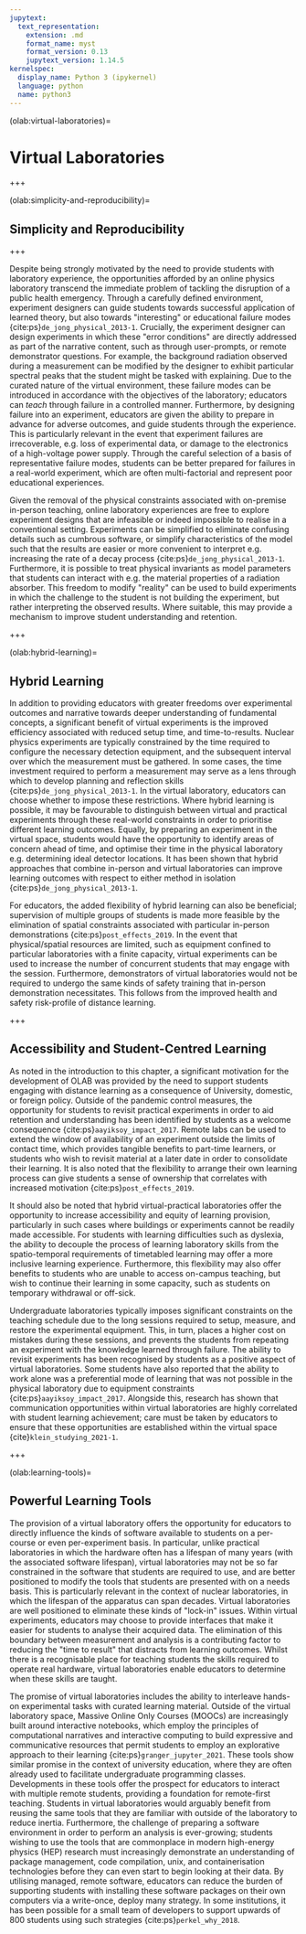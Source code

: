 ```yaml
---
jupytext:
  text_representation:
    extension: .md
    format_name: myst
    format_version: 0.13
    jupytext_version: 1.14.5
kernelspec:
  display_name: Python 3 (ipykernel)
  language: python
  name: python3
---
```


(olab:virtual-laboratories)=
# Virtual Laboratories

+++

(olab:simplicity-and-reproducibility)=
## Simplicity and Reproducibility

+++

Despite being strongly motivated by the need to provide students with laboratory experience, the opportunities afforded by an online physics laboratory transcend the immediate problem of tackling the disruption of a public health emergency. Through a carefully defined environment, experiment designers can guide students towards successful application of learned theory, but also towards "interesting" or educational failure modes {cite:ps}`de_jong_physical_2013-1`. Crucially, the experiment designer can design experiments in which these "error conditions" are directly addressed as part of the narrative content, such as through user-prompts, or remote demonstrator questions. For example, the background radiation observed during a measurement can be modified by the designer to exhibit particular spectral peaks that the student might be tasked with explaining. Due to the curated nature of the virtual environment, these failure modes can be introduced in accordance with the objectives of the laboratory; educators can _teach_ through failure in a controlled manner. Furthermore, by designing failure into an experiment, educators are given the ability to prepare in advance for adverse outcomes, and guide students through the experience. This is particularly relevant in the event that experiment failures are irrecoverable, e.g. loss of experimental data, or damage to the electronics of a high-voltage power supply. Through the careful selection of a basis of representative failure modes, students can be better prepared for failures in a real-world experiment, which are often multi-factorial and represent poor educational experiences.

Given the removal of the physical constraints associated with on-premise in-person teaching, online laboratory experiences are free to explore experiment designs that are infeasible or indeed impossible to realise in a conventional setting. Experiments can be simplified to eliminate confusing details such as cumbrous software, or simplify characteristics of the model such that the results are easier or more convenient to interpret e.g. increasing the rate of a decay process {cite:ps}`de_jong_physical_2013-1`. Furthermore, it is possible to treat physical invariants as model parameters that students can interact with e.g. the material properties of a radiation absorber. This freedom to modify "reality" can be used to build experiments in which the challenge to the student is not building the experiment, but rather interpreting the observed results. Where suitable, this may provide a mechanism to improve student understanding and retention.

+++

(olab:hybrid-learning)=
## Hybrid Learning
In addition to providing educators with greater freedoms over experimental outcomes and narrative towards deeper understanding of fundamental concepts, a significant benefit of virtual experiments is the improved efficiency associated with reduced setup time, and time-to-results. Nuclear physics experiments are typically constrained by the time required to configure the necessary detection equipment, and the subsequent interval over which the measurement must be gathered. In some cases, the time investment required to perform a measurement may serve as a lens through which to develop planning and reflection skills {cite:ps}`de_jong_physical_2013-1`. In the virtual laboratory, educators can choose whether to impose these restrictions. Where hybrid learning is possible, it may be favourable to distinguish between virtual and practical experiments through these real-world constraints in order to prioritise different learning outcomes. Equally, by preparing an experiment in the virtual space, students would have the opportunity to identify areas of concern ahead of time, and optimise their time in the physical laboratory e.g. determining ideal detector locations. It has been shown that hybrid approaches that combine in-person and virtual laboratories can improve learning outcomes with respect to either method in isolation {cite:ps}`de_jong_physical_2013-1`. 

For educators, the added flexibility of hybrid learning can also be beneficial; supervision of multiple groups of students is made more feasible by the elimination of spatial constraints associated with particular in-person demonstrations {cite:ps}`post_effects_2019`. In the event that physical/spatial resources are limited, such as equipment confined to particular laboratories with a finite capacity, virtual experiments can be used to increase the number of concurrent students that may engage with the session. Furthermore, demonstrators of virtual laboratories would not be required to undergo the same kinds of safety training that in-person demonstration necessitates. This follows from the improved health and safety risk-profile of distance learning.

+++

## Accessibility and Student-Centred Learning

As noted in the introduction to this chapter, a significant motivation for the development of OLAB was provided by the need to support students engaging with distance learning as a consequence of University, domestic, or foreign policy. Outside of the pandemic control measures, the opportunity for students to revisit practical experiments in order to aid retention and understanding has been identified by students as a welcome consequence {cite:ps}`aayiksoy_impact_2017`. Remote labs can be used to extend the window of availability of an experiment outside the limits of contact time, which provides tangible benefits to part-time learners, or students who wish to revisit material at a later date in order to consolidate their learning. It is also noted that the flexibility to arrange their own learning process can give students a sense of ownership that correlates with increased motivation {cite:ps}`post_effects_2019`. 

It should also be noted that hybrid virtual-practical laboratories offer the opportunity to increase accessibility and equity of learning provision, particularly in such cases where buildings or experiments cannot be readily made accessible. For students with learning difficulties such as dyslexia, the ability to decouple the process of learning laboratory skills from the spatio-temporal requirements of timetabled learning may offer a more inclusive learning experience. Furthermore, this flexibility may also offer benefits to students who are unable to access on-campus teaching, but wish to continue their learning in some capacity, such as students on temporary withdrawal or off-sick.

Undergraduate laboratories typically imposes significant constraints on the teaching schedule due to the long sessions required to setup, measure, and restore the experimental equipment. This, in turn, places a higher cost on mistakes during these sessions, and prevents the students from repeating an experiment with the knowledge learned through failure. The ability to revisit experiments has been recognised by students as a positive aspect of virtual laboratories. Some students have also reported that the ability to work alone was a preferential mode of learning that was not possible in the physical laboratory due to equipment constraints {cite:ps}`aayiksoy_impact_2017`. Alongside this, research has shown that communication opportunities within virtual laboratories are highly correlated with student learning achievement; care must be taken by educators to ensure that these opportunities are established within the virtual space {cite}`klein_studying_2021-1`.

+++

(olab:learning-tools)=
## Powerful Learning Tools 

The provision of a virtual laboratory offers the opportunity for educators to directly influence the kinds of software available to students on a per-course or even per-experiment basis. In particular, unlike practical laboratories in which the hardware often has a lifespan of many years (with the associated software lifespan), virtual laboratories may not be so far constrained in the software that students are required to use, and are better positioned to modify the tools that students are presented with on a needs basis. This is particularly relevant in the context of nuclear laboratories, in which the lifespan of the apparatus can span decades. 
Virtual laboratories are well positioned to eliminate these kinds of "lock-in" issues. Within virtual experiments, educators may choose to provide interfaces that make it easier for students to analyse their acquired data. The elimination of this boundary between measurement and analysis is a contributing factor to reducing the "time to result" that distracts from learning outcomes. Whilst there is a recognisable place for teaching students the skills required to operate real hardware, virtual laboratories enable educators to determine when these skills are taught. 

The promise of virtual laboratories includes the ability to interleave hands-on experimental tasks with curated learning material. Outside of the virtual laboratory space, Massive Online Only Courses (MOOCs) are increasingly built around interactive notebooks, which employ the principles of computational narratives and interactive computing to build expressive and communicative resources that permit students to employ an explorative approach to their learning {cite:ps}`granger_jupyter_2021`. These tools show similar promise in the context of university education, where they are often already used to facilitate undergraduate programming classes. Developments in these tools offer the prospect for educators to interact with multiple remote students, providing a foundation for remote-first teaching. Students in virtual laboratories would arguably benefit from reusing the same tools that they are familiar with outside of the laboratory to reduce inertia. Furthermore, the challenge of preparing a software environment in order to perform an analysis is ever-growing; students wishing to use the tools that are commonplace in modern high-energy physics (HEP) research must increasingly demonstrate an understanding of package management, code compilation, unix, and containerisation technologies before they can even start to begin looking at their data. By utilising managed, remote software, educators can reduce the burden of supporting students with installing these software packages on their own computers via a write-once, deploy many strategy. In some institutions, it has been possible for a small team of developers to support upwards of 800 students using such strategies {cite:ps}`perkel_why_2018`.
